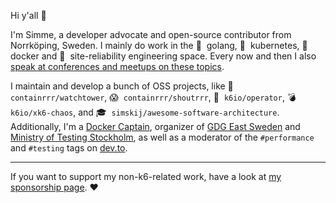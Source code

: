 Hi y'all 👋 

I'm Simme, a developer advocate and open-source contributor from Norrköping, Sweden. I mainly do work in the 🐹&nbsp; golang, 🧑&nbsp; kubernetes, 🐳&nbsp; docker and 🚨&nbsp; site-reliability engineering space. Every now and then I also [speak at conferences and meetups on these topics](https://simme.dev/speaking/).

I maintain and develop a bunch of OSS projects, like 🗼 `containrrr/watchtower`, 😱&nbsp; `containrrr/shoutrrr`, 🤖&nbsp; `k6io/operator`, 💣&nbsp; `k6io/xk6-chaos`, 
and 🎓&nbsp; `simskij/awesome-software-architecture`. Additionally, I'm a [Docker Captain](https://www.docker.com/captains/simon-arronson), organizer of [GDG East Sweden](https://www.meetup.com/GDG-East-Sweden/) and [Ministry of Testing Stockholm](https://www.meetup.com/Ministry-of-Testing-Stockholm/), as well as a moderator of the `#performance` and `#testing` tags on [dev.to](https://dev.to).

---

If you want to support my non-k6-related work, have a look at [my sponsorship page](https://github.com/sponsors/simskij/). ❤️
